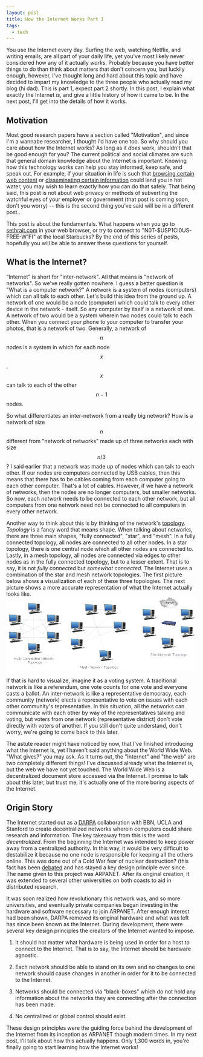 ```yaml
---
layout: post
title: How the Internet Works Part I
tags:
  - tech
---
```


You use the Internet every day.  Surfing the web, watching Netflix, and writing emails, are all part of your daily life, yet you've most likely never considered how any of it actually *works*.  Probably because you have better things to do than think about matters that don't concern you, but luckily enough, however, I've thought long and hard about this topic and have decided to impart my knowledge to the three people who actually read my blog (hi dad).  This is part 1, expect part 2 shortly.  In this post, I explain what exactly the Internet *is*, and give a little history of how it came to be.  In the next post, I'll get into the details of how it works.

## Motivation
Most good research papers have a section called "Motivation", and since I'm a wannabe researcher, I thought I'd have one too.  So why should you care about how the Internet works?  As long as it *does* work, shouldn't that be good enough for you? The current political and social climates are such that general domain knowledge about the Internet is important. Knowing how this technology works can help you stay informed, keep safe, and speak out.  For example, if your situation in life is such that [browsing certain web content](https://en.wikipedia.org/wiki/Great_Firewall) or [disseminating certain information](https://www.nytimes.com/2017/01/25/us/politics/some-agencies-told-to-halt-communications-as-trump-administration-moves-in.html) could land you in hot water, you may wish to learn exactly how you can do that safely.  That being said, this post is not about web privacy or methods of subverting the watchful eyes of your employer or government (that post is coming soon, don't you worry) -- this is the second thing you’ve said will be in a different post..

This post is about the fundamentals.  What happens when you go to [sethrait.com](http://sethrait.com) in your web browser, or try to connect to "N0T-$USP1CI0US-FREE-W1FI" at the local Starbucks?  By the end of this series of posts, hopefully you will be able to answer these questions for yourself.

## What is the Internet?
“Internet” is short for "inter-network".  All that means is "network of networks".  So we've really gotten nowhere.  I guess a better question is "What is a computer network?"  A network is a system of nodes (computers) which can all talk to each other.  Let's build this idea from the ground up.  A network of one would be a node (computer) which could talk to every other device in the network - itself.  So any computer by itself is a network of one.  A network of two would be a system wherein two nodes could talk to each other.  When you connect your phone to your computer to transfer your photos, that is a network of two.  Generally, a network of $$n$$ nodes is a system in which for each node $$x$$, $$x$$ can talk to each of the other $$n-1$$ nodes.

So what differentiates an inter-network from a really big network?  How is a network of size $$n$$ different from "network of networks" made up of three networks each with size $$n/3$$?  I said earlier that a network was made up of nodes which can talk to each other.  If our nodes are computers connected by USB cables, then this means that there has to be cables coming from each computer going to each other computer.  That's a lot of cables.  However, if we have a network of networks, then the nodes are no longer computers, but smaller networks.  So now, each *network* needs to be connected to each other network, but all computers from one network need not be connected to all computers in every other network.

Another way to think about this is by thinking of the network's [topology](https://en.wikipedia.org/wiki/Network_topology).  *Topology* is a fancy word that means shape.  When talking about networks, there are three main shapes, "fully connected", "star", and "mesh".  In a fully connected topology, all nodes are connected to all other nodes.  In a star topology, there is one central node which all other nodes are connected to.  Lastly, in a mesh topology, all nodes are connected via edges to other nodes as in the fully connected topology, but to a lesser extent.  That is to say, it is not *fully connected* but *somewhat connected.*  The Internet uses a combination of the star and mesh network topologies.  The first picture below shows a visualization of each of these three topologies.  The next picture shows a more accurate representation of what the Internet actually looks like.
![alt text](/assets/images/Networks.png "Really, I didn't take the picture, don't yell at me")

If that is hard to visualize, imagine it as a voting system.  A traditional network is like a referendum, one vote counts for one vote and everyone casts a ballot.  An inter-network is like a representative democracy, each community (network) elects a representative to vote on issues with each other community's representative.  In this situation, all the networks can communicate with each other by way of the representatives talking and voting, but voters from one network (representative district) don't vote directly with voters of another.  If you still don't quite understand, don't worry, we're going to come back to this later.


The astute reader might have noticed by now, that I've finished introducing what the Internet is, yet I haven't said anything about the World Wide Web.  "What gives?" you may ask.  As it turns out, the "Internet" and "the web" are two completely different things!  I've discussed already what the Internet is, but the web we have not yet touched.  The World Wide Web is a decentralized document store accessed via the Internet.  I promise to talk about this later, but trust me, it's actually one of the more boring aspects of the Internet.

## Origin Story
The Internet started out as a [DARPA](https://en.wikipedia.org/wiki/DARPA) collaboration with BBN, UCLA and Stanford to create decentralized networks wherein computers could share research and information.  The key takeaway from this is the word *decentralized*.  From the beginning the Internet was intended to keep power away from a centralized authority.  In this way, it would be very difficult to destabilize it because no one node is responsible for keeping all the others online. This was done out of a Cold War fear of nuclear destruction? (this fact has been [debated](http://www.Internetsociety.org/Internet/what-Internet/history-Internet/brief-history-Internet) and has stayed a key design principle ever since.  The name given to this project was ARPANET.  After its original creation, it was extended to several other universities on both coasts to aid in distributed research.

It was soon realized how revolutionary this network was, and so more universities, and eventually private companies began investing in the hardware and software necessary to join ARPANET.  After enough interest had been shown, DARPA removed its original hardware and what was left has since been known as the Internet.  During development, there were several key design principles the creators of the Internet wanted to impose.

1. It should not matter what hardware is being used in order for a host to connect to the Internet.  That is to say, the Internet should be hardware agnostic.

2. Each network should be able to stand on its own and no changes to one network should cause changes in another in order for it to be connected to the Internet.

3. Networks should be connected via "black-boxes" which do not hold any information about the networks they are connecting after the connection has been made.

4. No centralized or global control should exist.

These design principles were the guiding force behind the development of the Internet from its inception as ARPANET though modern times.  In my next post, I'll talk about how this actually happens. Only 1,300 words in, you're finally going to start learning how the Internet works!
